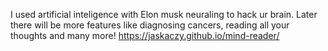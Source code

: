 I used artificial inteligence with Elon musk neuraling to hack ur brain. Later there will be more features like diagnosing cancers, reading all your thoughts and many more! 
https://jaskaczy.github.io/mind-reader/
